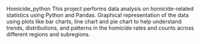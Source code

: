  Homicide_python
 This project performs data analysis on homicide-related statistics using Python and Pandas. Graphical representation of the data using plots like bar charts, line chart and pie chart to help understand trends, distributions, and patterns in the homicide rates and counts across different regions and subregions.
